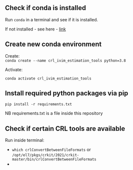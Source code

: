 ## Check if conda is installed 


Run `conda` in a terminal and see if it is installed.   


If not installed - see here - [link](https://engineeringfordatascience.com/posts/install_miniconda_from_the_command_line/)

## Create new conda environment 

Create:  
`conda create --name crl_ivim_estimation_tools python=3.8`

Activate:  

`conda activate crl_ivim_estimation_tools` 

## Install required python packages via pip 

`pip install -r requirements.txt`   

NB requirements.txt is a file inside this repository 

## Check if certain CRL tools are available 

Run inside terminal: 

- `which crlConvertBetweenFileFormats` or `/opt/el7/pkgs/crkit/2021/crkit-master/bin/crlConvertBetweenFileFormats`
- 

